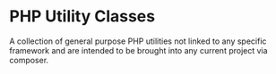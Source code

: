 PHP Utility Classes
==================================================

A collection of general purpose PHP utilities not linked to any specific framework 
and are intended to be brought into any current project via composer.
